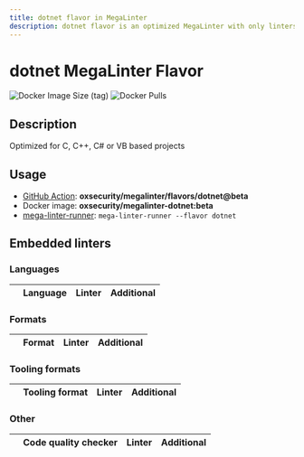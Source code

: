 ```yaml
---
title: dotnet flavor in MegaLinter
description: dotnet flavor is an optimized MegaLinter with only linters related to dotnet projects
---
```

# dotnet MegaLinter Flavor

![Docker Image Size (tag)](https://img.shields.io/docker/image-size/oxsecurity/megalinter-dotnet/beta)
![Docker Pulls](https://img.shields.io/docker/pulls/oxsecurity/megalinter-dotnet)

## Description

Optimized for C, C++, C# or VB based projects

## Usage

- [GitHub Action](https://megalinter.io/beta/installation/#github-action): **oxsecurity/megalinter/flavors/dotnet@beta**
- Docker image: **oxsecurity/megalinter-dotnet:beta**
- [mega-linter-runner](https://megalinter.io/beta/mega-linter-runner/): `mega-linter-runner --flavor dotnet`

## Embedded linters

### Languages

| <!-- --> | Language | Linter | Additional  |
| :---: | ----------------- | -------------- | :-----:  |

### Formats

| <!-- --> | Format | Linter | Additional  |
| :---: | ----------------- | -------------- | :-----:  |

### Tooling formats

| <!-- --> | Tooling format | Linter | Additional  |
| :---: | ----------------- | -------------- | :-----:  |

### Other

| <!-- --> | Code quality checker | Linter | Additional  |
| :---: | ----------------- | -------------- | :-----:  |

